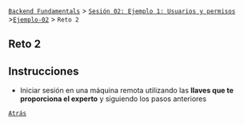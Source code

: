 [`Backend Fundamentals`](../../README.md) > [`Sesión 02: Ejemplo 1: Usuarios y permisos`](../README.md) >[`Ejemplo-02`](../Ejemplo-02) > `Reto 2`
	
## Reto 2

## Instrucciones

- Iniciar sesión en una máquina remota utilizando las **llaves que te proporciona el experto** y siguiendo los pasos anteriores

[`Atrás`](../Ejemplo-01)

